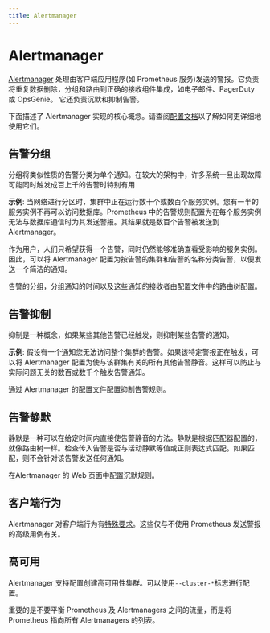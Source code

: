 ```yaml
---
title: Alertmanager
---
```


# Alertmanager

[Alertmanager](https://github.com/prometheus/alertmanager) 处理由客户端应用程序\(如 Prometheus 服务\)发送的警报。它负责将重复数据删除，分组和路由到正确的接收组件集成，如电子邮件、PagerDuty 或 OpsGenie。 它还负责沉默和抑制告警。

下面描述了 Alertmanager 实现的核心概念。请查阅[配置文档](configuration.md)以了解如何更详细地使用它们。

## 告警分组 <a id="grouping"></a>

分组将类似性质的告警分类为单个通知。在较大的架构中，许多系统一旦出现故障可能同时触发成百上千的告警时特别有用

**示例**: 当网络进行分区时，集群中正在运行数十个或数百个服务实例。您有一半的服务实例不再可以访问数据库。Prometheus 中的告警规则配置为在每个服务实例无法与数据库通信时为其发送警报。其结果就是数百个告警被发送到 Alertmanager。

作为用户，人们只希望获得一个告警，同时仍然能够准确查看受影响的服务实例。因此，可以将 Alertmanager 配置为按告警的集群和告警的名称分类告警，以便发送一个简洁的通知。

告警的分组，分组通知的时间以及这些通知的接收者由配置文件中的路由树配置。

## 告警抑制 <a id="inhibition"></a>

抑制是一种概念，如果某些其他告警已经触发，则抑制某些告警的通知。

**示例**: 假设有一个通知您无法访问整个集群的告警。如果该特定警报正在触发，可以将 Alertmanager 配置为使与该群集有关的所有其他告警静音。这样可以防止与实际问题无关的数百或数千个触发告警通知。

通过 Alertmanager 的配置文件配置抑制告警规则。

## 告警静默 <a id="silences"></a>

静默是一种可以在给定时间内直接使告警静音的方法。静默是根据匹配器配置的，就像路由树一样。检查传入告警是否与活动静默等值或正则表达式匹配。如果匹配，则不会针对该告警发送任何通知。

在Alertmanager 的 Web 页面中配置沉默规则。

## 客户端行为 <a id="client-behavior"></a>

Alertmanager 对客户端行为有[特殊要求](clients.md)。这些仅与不使用 Prometheus 发送警报的高级用例有关。

## 高可用 <a id="high-availability"></a>

Alertmanager 支持配置创建高可用性集群。可以使用`--cluster-*`标志进行配置。

重要的是不要平衡 Prometheus 及 Alertmanagers 之间的流量，而是将 Prometheus 指向所有 Alertmanagers 的列表。

